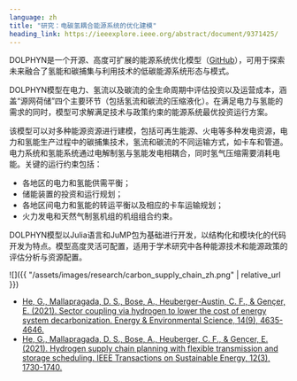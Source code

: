 ```yaml
---
language: zh
title: "研究：电碳氢耦合能源系统的优化建模"
heading_link: https://ieeexplore.ieee.org/abstract/document/9371425/
---
```

DOLPHYN是一个开源、高度可扩展的能源系统优化模型（[GitHub](https://github.com/macroenergy/DOLPHYN)），可用于探索未来融合了氢能和碳捕集与利用技术的低碳能源系统形态与模式。

DOLPHYN模型在电力、氢流以及碳流的全生命周期中评估投资以及运营成本，涵盖“源网荷储”四个主要环节（包括氢流和碳流的压缩液化）。在满足电力与氢能的需求的同时，模型可求解满足技术与政策约束的能源系统最优投资运行方案。

该模型可以对多种能源资源进行建模，包括可再生能源、火电等多种发电资源，电力和氢能生产过程中的碳捕集技术，氢流和碳流的不同运输方式，如卡车和管道。电力系统和氢能系统通过电解制氢与氢能发电相耦合，同时氢气压缩需要消耗电能。关键的运行约束包括：

- 各地区的电力和氢能供需平衡；
- 储能装置的投资和运行规划；
- 各地区间电力和氢能的转运平衡以及相应的卡车运输规划；
- 火力发电和天然气制氢机组的机组组合约束。

DOLPHYN模型以Julia语言和JuMP包为基础进行开发，以结构化和模块化的代码开发为特点。模型高度灵活可配置，适用于学术研究中各种能源技术和能源政策的评估分析与资源配置。

![]({{ "/assets/images/research/carbon_supply_chain_zh.png" | relative_url }})

- [He, G., Mallapragada, D. S., Bose, A., Heuberger-Austin, C. F., & Gençer, E. (2021). Sector coupling via hydrogen to lower the cost of energy system decarbonization. Energy & Environmental Science, 14(9), 4635-4646.](https://pubs.rsc.org/en/content/articlehtml/2021/ee/d1ee00627d)
- [He, G., Mallapragada, D. S., Bose, A., Heuberger, C. F., & Gençer, E. (2021). Hydrogen supply chain planning with flexible transmission and storage scheduling. IEEE Transactions on Sustainable Energy, 12(3), 1730-1740.](https://ieeexplore.ieee.org/abstract/document/9371425)